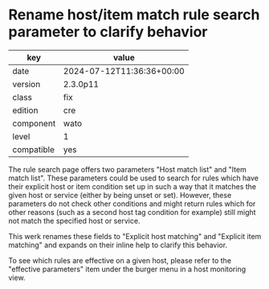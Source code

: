 [//]: # (werk v2)
# Rename host/item match rule search parameter to clarify behavior

key        | value
---------- | ---
date       | 2024-07-12T11:36:36+00:00
version    | 2.3.0p11
class      | fix
edition    | cre
component  | wato
level      | 1
compatible | yes

The rule search page offers two parameters "Host match list" and "Item
match list". These parameters could be used to search for rules which
have their explicit host or item condition set up in such a way that it
matches the given host or service (either by being unset or set).
However, these parameters do not check other conditions and might return
rules which for other reasons (such as a second host tag condition for
example) still might not match the specified host or service.

This werk renames these fields to "Explicit host matching" and "Explicit
item matching" and expands on their inline help to clarify this
behavior.

To see which rules are effective on a given host, please refer to the
"effective parameters" item under the burger menu in a host monitoring
view.
